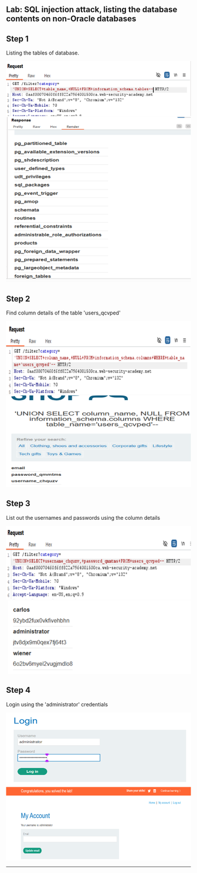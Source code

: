## Lab: SQL injection attack, listing the database contents on non-Oracle databases

## Step 1

Listing the tables of database.

<img src="../Images/ps6.png" width="600" height="150">

<img src="../Images/ps7.png" width="600" height="450">

## Step 2

Find column details of the table 'users_qcvped' 

<img src="../Images/ps8.png" width="600" height="200">

<img src="../Images/ps9.png" width="600" height="250">

## Step 3

List out the usernames and passwords using the column details

<img src="../Images/ps10.png" width="550" height="200">

<img src="../Images/ps11.png" width="550" height="200">

## Step 4

Login using the 'administrator' credentials

<img src="../Images/ps12.png" width="550" height="200">

<img src="../Images/ps13.png" width="550" height="200">

---


